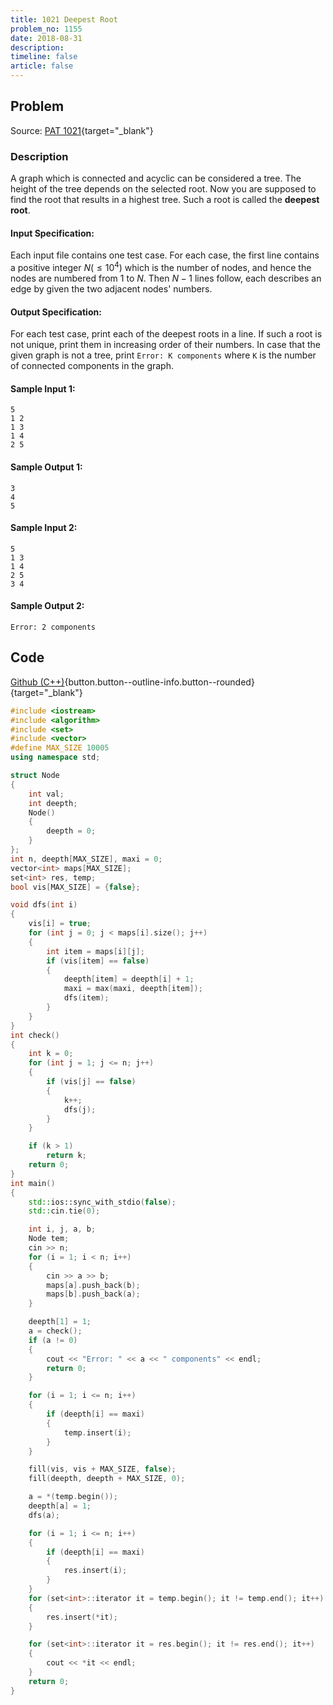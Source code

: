 ```yaml
---
title: 1021 Deepest Root
problem_no: 1155
date: 2018-08-31
description: 
timeline: false
article: false
---
```


<!--more-->

## Problem

Source: [PAT 1021](https://pintia.cn/problem-sets/994805342720868352/exam/problems/994805482919673856){target="_blank"}

### Description

A graph which is connected and acyclic can be considered a tree. The height of the tree depends on the selected root. Now you are supposed to find the root that results in a highest tree. Such a root is called the **deepest root**.

#### Input Specification:

Each input file contains one test case. For each case, the first line contains a positive integer $N (≤10^4)$ which is the number of nodes, and hence the nodes are numbered from 1 to $N$. Then $N−1$ lines follow, each describes an edge by given the two adjacent nodes' numbers.

#### Output Specification:

For each test case, print each of the deepest roots in a line. If such a root is not unique, print them in increasing order of their numbers. In case that the given graph is not a tree, print `Error: K components` where `K` is the number of connected components in the graph.

#### Sample Input 1:

```
5
1 2
1 3
1 4
2 5
```

#### Sample Output 1:

```
3
4
5
```

#### Sample Input 2:

```
5
1 3
1 4
2 5
3 4
```

#### Sample Output 2:

```
Error: 2 components
```

## Code

[Github (C++)](https://github.com/Alomerry/algorithm/blob/master/pat/a/){button.button--outline-info.button--rounded}{target="_blank"}


```cpp
#include <iostream>
#include <algorithm>
#include <set>
#include <vector>
#define MAX_SIZE 10005
using namespace std;

struct Node
{
    int val;
    int deepth;
    Node()
    {
        deepth = 0;
    }
};
int n, deepth[MAX_SIZE], maxi = 0;
vector<int> maps[MAX_SIZE];
set<int> res, temp;
bool vis[MAX_SIZE] = {false};

void dfs(int i)
{
    vis[i] = true;
    for (int j = 0; j < maps[i].size(); j++)
    {
        int item = maps[i][j];
        if (vis[item] == false)
        {
            deepth[item] = deepth[i] + 1;
            maxi = max(maxi, deepth[item]);
            dfs(item);
        }
    }
}
int check()
{
    int k = 0;
    for (int j = 1; j <= n; j++)
    {
        if (vis[j] == false)
        {
            k++;
            dfs(j);
        }
    }

    if (k > 1)
        return k;
    return 0;
}
int main()
{
    std::ios::sync_with_stdio(false);
    std::cin.tie(0);

    int i, j, a, b;
    Node tem;
    cin >> n;
    for (i = 1; i < n; i++)
    {
        cin >> a >> b;
        maps[a].push_back(b);
        maps[b].push_back(a);
    }

    deepth[1] = 1;
    a = check();
    if (a != 0)
    {
        cout << "Error: " << a << " components" << endl;
        return 0;
    }

    for (i = 1; i <= n; i++)
    {
        if (deepth[i] == maxi)
        {
            temp.insert(i);
        }
    }

    fill(vis, vis + MAX_SIZE, false);
    fill(deepth, deepth + MAX_SIZE, 0);

    a = *(temp.begin());
    deepth[a] = 1;
    dfs(a);

    for (i = 1; i <= n; i++)
    {
        if (deepth[i] == maxi)
        {
            res.insert(i);
        }
    }
    for (set<int>::iterator it = temp.begin(); it != temp.end(); it++)
    {
        res.insert(*it);
    }

    for (set<int>::iterator it = res.begin(); it != res.end(); it++)
    {
        cout << *it << endl;
    }
    return 0;
}
```